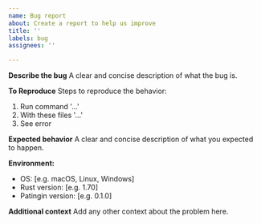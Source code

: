 ```yaml
---
name: Bug report
about: Create a report to help us improve
title: ''
labels: bug
assignees: ''

---
```


**Describe the bug**
A clear and concise description of what the bug is.

**To Reproduce**
Steps to reproduce the behavior:
1. Run command '...'
2. With these files '...'
3. See error

**Expected behavior**
A clear and concise description of what you expected to happen.

**Environment:**
 - OS: [e.g. macOS, Linux, Windows]
 - Rust version: [e.g. 1.70]
 - Patingin version: [e.g. 0.1.0]

**Additional context**
Add any other context about the problem here.